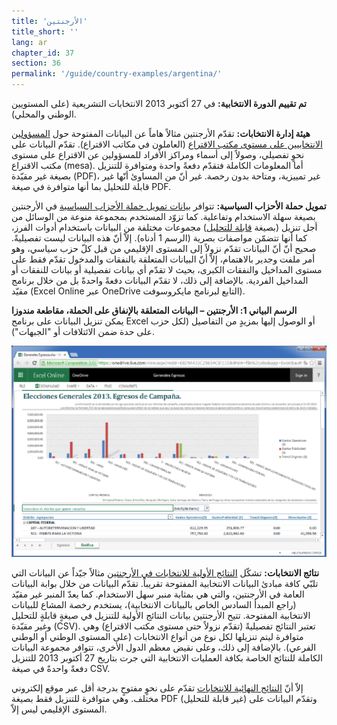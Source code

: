 ```yaml
---
title: 'الأرجنتين'
title_short: ''
lang: ar
chapter_id: 37
section: 36
permalink: '/guide/country-examples/argentina/'
---
```


**تم تقييم الدورة الانتخابية:** في 27 أكتوبر 2013 الانتخابات التشريعية (على المستويين الوطني والمحلي).

**هيئة إدارة الانتخابات:** تقدّم الأرجنتين مثالاً هاماً عن البيانات المفتوحة حول [المسؤولين الانتخابيين على مستوى مكتب الاقتراع](http://www.pjn.gov.ar/cne/secelec/document/otros/2-Autoridades_de_mesa_al25102013.pdf) (العاملون في مكاتب الاقتراع). تقدّم البيانات على نحوٍ تفصيلي، وصولاً إلى أسماء ومراكز الأفراد للمسؤولين عن الاقتراع على مستوى مكتب الاقتراع (mesa). أما المعلومات الكاملة فتقدّم دفعةً واحدة ومتوافرة للتنزيل بصيغة غير مقيّدة (PDF)، غير تمييزية، ومتاحة بدون رخصة. غير أنّ من المساوئ أنّها غير قابلة للتحليل بما أنها متوافرة في صيغة PDF.

**تمويل حملة الأحزاب السياسية:** تتوافر [بيانات تمويل حملة الأحزاب السياسية](http://www.electoral.gob.ar/financiamientoconsolidado.php) في الأرجنتين بصيغة سهلة الاستخدام وتفاعلية. كما تزوّد المستخدم بمجموعة منوعة من الوسائل من أجل تنزيل (بصيغة [قابلة للتحليل](/ar/guide/principles/analyzable/)) مجموعات مختلفة من البيانات باستخدام أدوات الفرز، كما أنها تتضمّن مواصفات بصرية (الرسم 1 أدناه). إلاّ أنّ هذه البيانات ليست تفصيليةً. صحيح أنّ أنّ البيانات تقدّم نزولاً إلى المستوى الإقليمي من قبل كلّ حزب سياسي، وهو أمر ملفت وجدير بالاهتمام، إلاّ أنّ البيانات المتعلقة بالنفقات والمدخول تقدّم فقط على مستوى المداخيل والنفقات الكبرى، بحيث لا تقدّم أي بيانات تفصيلية أو بيانات للنفقات أو المداخيل الفردية. بالإضافة إلى ذلك، لا تقدّم البيانات دفعةً واحدةً بل من خلال برنامج مقيّد (Excel Online عبر OneDrive التابع لبرنامج مايكروسوفت).

**الرسم البياني 1: الأرجنتين – البيانات المتعلقة بالإنفاق على الحملة، مقاطعة مندوزا**  
يمكن تنزيل البيانات على برنامج Excel أو الوصول إليها بمزيدٍ من التفاصيل (لكل حزب على حدة ضمن الائتلافات أو "الجبهات").

[![الرسم البياني 1: الأرجنتين – البيانات المتعلقة بالإنفاق على الحملة، مقاطعة مندوزا](/assets/images/guide/figure_1_argentina.png)](/assets/images/guide/figure_1_argentina.png)

**نتائج الانتخابات:** تشكّل [النتائج الأولية للانتخابات في الأرجنتين](http://datospublicos.gob.ar/data/dataset/a4e05b80-6331-4a6f-a110-35ebc29e8ffc) مثالاً جيّداً عن البيانات التي تلبّي كافة مبادئ البيانات الانتخابية المفتوحة تقريباً. تقدّم البيانات من خلال بوابة البيانات العامة في الأرجنتين، والتي هي بمثابة منبر سهل الاستخدام. كما يعدّ المنبر غير مقيّد (راجع المبدأ السادس الخاص بالبيانات الانتخابية)، يستخدم رخصة المشاع للبيانات الانتخابية المفتوحة. تتيح الأرجنتين بيانات النتائج الأولية للتنزيل في صيغةٍ قابلةٍ للتحليل وغير مقيّدة (CSV). تعتبر النتائج تفصيليةً (تقدّم نزولاً حتى مستوى مكتب الاقتراع) وهي متوافرة ليتم تنزيلها لكل نوع من أنواع الانتخابات (على المستوى الوطني أو الوطني الفرعي). بالإضافة إلى ذلك، وعلى نقيض معظم الدول الأخرى، تتوافر مجموعة البيانات الكاملة للنتائج الخاصة بكافة العمليات الانتخابية التي جرت بتاريخ 27 أكتوبر 2013 للتنزيل دفعةً واحدةً في صيغة CSV.

إلاّ أنّ [النتائج النهائية للانتخابات](http://www.elecciones.gov.ar/resultados-definitivos.php#.U_IRpPmSxDB) تقدّم على نحوٍ مفتوحٍ بدرجة أقل عبر موقع إلكتروني مختلف. وهي متوافرة للتنزيل فقط بصيغة PDF (غير قابلة للتحليل) وتقدّم البيانات على المستوى الإقليمي ليس إلاّ.
